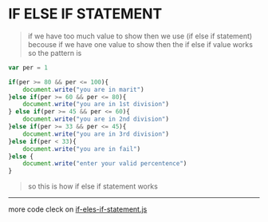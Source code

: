 # IF ELSE IF STATEMENT
> if we have too much value to show then we use (if else if statement)
becouse if we have one value to show then the if else if value works 
so the pattern is 
```javascript
var per = 1

if(per >= 80 && per <= 100){
    document.write("you are in marit")
}else if(per >= 60 && per <= 80){
    document.write("you are in 1st division")
} else if(per >= 45 && per <= 60){
    document.write("you are in 2nd division")
}else if(per >= 33 && per <= 45){
    document.write("you are in 3rd division")
}else if(per < 33){
    document.write("you are in fail")
}else {
    document.write("enter your valid percentence")
}
```
> so this is how if else if statement works
---
more code cleck on [if-eles-if-statement.js](../js/if-eles-if-statement.js)